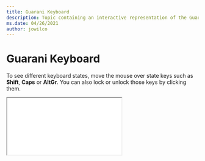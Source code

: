 ```yaml
--- 
title: Guarani Keyboard 
description: Topic containing an interactive representation of the Guarani Keyboard 
ms.date: 04/26/2021 
author: jowilco 
--- 
```

 
# Guarani Keyboard 
 
To see different keyboard states, move the mouse over state keys such as **Shift**, **Caps** or **AltGr**. You can also lock or unlock those keys by clicking them. 
 
<iframe src="kbdgn.html"></iframe> 
